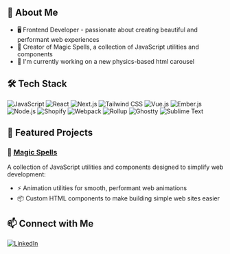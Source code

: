 ## 🚀 About Me

- 🖥️ Frontend Developer - passionate about creating beautiful and performant web experiences
- 🔮 Creator of Magic Spells, a collection of JavaScript utilities and components
- 🔭 I'm currently working on a new physics-based html carousel

## 🛠 Tech Stack

![JavaScript](https://img.shields.io/badge/-JavaScript-F7DF1E?style=flat-square&logo=javascript&logoColor=black)
![React](https://img.shields.io/badge/-React-61DAFB?style=flat-square&logo=react&logoColor=black)
![Next.js](https://img.shields.io/badge/-Next.js-000000?style=flat-square&logo=next.js&logoColor=white)
![Tailwind CSS](https://img.shields.io/badge/-Tailwind_CSS-38B2AC?style=flat-square&logo=tailwind-css&logoColor=white)
![Vue.js](https://img.shields.io/badge/-Vue.js-4FC08D?style=flat-square&logo=vue.js&logoColor=white)
![Ember.js](https://img.shields.io/badge/-Ember.js-E04E39?style=flat-square&logo=ember.js&logoColor=white)
![Node.js](https://img.shields.io/badge/-Node.js-339933?style=flat-square&logo=node.js&logoColor=white)
![Shopify](https://img.shields.io/badge/-Shopify-7AB55C?style=flat-square&logo=shopify&logoColor=white)
![Webpack](https://img.shields.io/badge/-Webpack-8DD6F9?style=flat-square&logo=webpack&logoColor=black)
![Rollup](https://img.shields.io/badge/-Rollup-EC4A3F?style=flat-square&logo=rollup.js&logoColor=white)
![Ghostty](https://img.shields.io/badge/-Ghostty-6B5FF7?style=flat-square&logo=terminal&logoColor=white)
![Sublime Text](https://img.shields.io/badge/-Sublime%20Text-FF9800?style=flat-square&logo=sublime-text&logoColor=white)

## 🌟 Featured Projects

### 🔮 [Magic Spells](https://github.com/magic-spells)

A collection of JavaScript utilities and components designed to simplify web development:

- ⚡ Animation utilities for smooth, performant web animations
- 📦 Custom HTML components to make building simple web sites easier


## 📫 Connect with Me
[![LinkedIn](https://img.shields.io/badge/-LinkedIn-0077B5?style=flat-square&logo=linkedin&logoColor=white)](https://www.linkedin.com/in/cory-schulz-1b108b3b/)


<!--
**CorySchulz/coryschulz** is a ✨ _special_ ✨ repository because its `README.md` (this file) appears on your GitHub profile.

Here are some ideas to get you started:

- 🔭 I’m currently working on ...
- 🌱 I’m currently learning ...
- 👯 I’m looking to collaborate on ...
- 🤔 I’m looking for help with ...
- 💬 Ask me about ...
- 📫 How to reach me: ...
- 😄 Pronouns: ...
- ⚡ Fun fact: ...
-->
